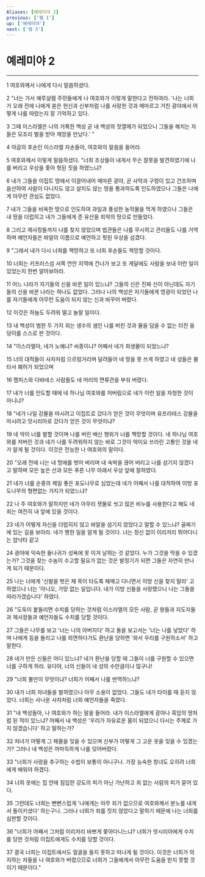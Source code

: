 ```yaml
---
Aliases: [예레미야 2]
previous: ['렘 1']
up: ['예레미야']
next: ['렘 3']
---
```

# 예레미야 2

***


1 여호와께서 나에게 다시 말씀하셨다. 

2 "너는 가서 예루살렘 주민들에게 나 여호와가 이렇게 말한다고 전하여라. '나는 너희가 오래 전에 나에게 쏟은 헌신과 신부처럼 나를 사랑한 것과 메마르고 거친 광야에서 어떻게 나를 따랐는지 잘 기억하고 있다. 

3 그때 이스라엘은 나의 거룩한 백성 곧 내 백성의 첫열매가 되었으니 그들을 해치는 자들은 모조리 벌을 받아 재앙을 만났다.' " 

4 야곱의 후손인 이스라엘 자손들아, 여호와의 말씀을 들어라. 

5 여호와께서 이렇게 말씀하셨다. "너희 조상들이 내게서 무슨 잘못을 발견하였기에 나를 버리고 우상을 좇아 헛된 짓을 하였느냐? 

6 내가 그들을 이집트 땅에서 이끌어내어 메마른 광야, 곧 사막과 구렁이 있고 건조하며 음산하여 사람이 다니지도 않고 살지도 않는 땅을 통과하도록 인도하였으나 그들은 나에게 아무런 관심도 없었다. 

7 내가 그들을 비옥한 땅으로 인도하여 과일과 풍성한 농작물을 먹게 하였으나 그들은 내 땅을 더럽히고 내가 그들에게 준 유산을 죄악의 땅으로 만들었다. 

8 그리고 제사장들까지 나를 찾지 않았으며 법관들은 나를 무시하고 관리들도 나를 거역하며 예언자들은 바알의 이름으로 예언하고 헛된 우상을 섬겼다. 

9 "그래서 내가 다시 너희를 책망하고 또 너희 후손들도 책망할 것이다. 

10 너희는 키프러스섬 서쪽 연안 지역에 건너가 보고 또 게달에도 사람을 보내 이런 일이 있었는지 한번 알아보아라. 

11 어느 나라가 자기들의 신을 바꾼 일이 있느냐? 그들의 신은 진짜 신이 아닌데도 자기들의 신을 바꾼 나라는 하나도 없었다. 그러나 나의 백성은 자기들에게 영광이 되었던 나를 자기들에게 아무런 도움이 되지 않는 신과 바꾸어 버렸다. 

12 이것은 하늘도 두려워 떨고 놀랄 일이다. 

13 내 백성이 범한 두 가지 죄는 생수의 샘인 나를 버린 것과 물을 담을 수 없는 터진 웅덩이를 스스로 판 것이다. 

14 "이스라엘아, 네가 노예냐? 씨종이냐? 어째서 네가 희생물이 되었느냐? 

15 너의 대적들이 사자처럼 으르렁거리며 달려들어 네 땅을 못 쓰게 하였고 네 성들은 불타서 폐허가 되었으며 

16 멤피스와 다바네스 사람들도 네 머리의 면류관을 부숴 버렸다. 

17 내가 너를 인도할 때에 네 하나님 여호와를 저버림으로 네가 이런 일을 자청한 것이 아니냐? 

18 "네가 나일 강물을 마시려고 이집트로 갔다가 얻은 것이 무엇이며 유프라테스 강물을 마시려고 앗시리아로 갔다가 얻은 것이 무엇이냐? 

19 네 악이 너를 벌할 것이며 나를 버린 배신 행위가 너를 책망할 것이다. 네 하나님 여호와를 저버린 것과 네가 나를 두려워하지 않는 바로 그것이 악이요 쓰라린 고통인 것을 네가 알게 될 것이다. 이것은 전능한 나 여호와의 말이다. 

20 "오래 전에 너는 내 멍에를 벗어 버리며 내 속박을 끊어 버리고 나를 섬기지 않겠다고 말하며 모든 높은 산과 모든 푸른 나무 아래서 우상 앞에 절하였다. 

21 내가 너를 순종의 제일 좋은 포도나무로 심었는데 네가 어째서 나를 대적하여 이방 포도나무의 형편없는 가지가 되었느냐? 

22 나 주 여호와가 말하지만 네가 아무리 잿물로 씻고 많은 비누를 사용한다고 해도 네 죄는 여전히 내 앞에 있을 것이다. 

23 네가 어떻게 자신을 더럽히지 않고 바알을 섬기지 않았다고 말할 수 있느냐? 골짜기에 있는 길을 보아라. 네가 행한 일을 알게 될 것이다. 너는 정신 없이 이리저리 뛰어다니는 암낙타 같고 

24 광야에 익숙한 들나귀가 성욕에 못 이겨 날뛰는 것 같았다. 누가 그것을 막을 수 있겠는가? 그것을 찾는 수놈이 수고할 필요가 없는 것은 발정기가 되면 그들은 자연히 만나게 되기 때문이다. 

25 나는 너에게 '신발을 벗은 채 목이 타도록 헤매고 다니면서 이방 신을 찾지 말라' 고 하였으나 너는 '아니오, 가망 없는 일입니다. 내가 이방 신들을 사랑했으니 나는 그들을 따라가겠습니다' 하였다. 

26 "도둑이 붙들리면 수치를 당하는 것처럼 이스라엘의 모든 사람, 곧 왕들과 지도자들과 제사장들과 예언자들도 수치를 당할 것이다. 

27 그들은 나무를 보고 '너는 나의 아버지다' 하고 돌을 보고서는 '너는 나를 낳았다' 하며 나에게 등을 돌리고 나를 외면하다가도 환난을 당하면 '와서 우리를 구원하소서' 하고 말한다. 

28 네가 만든 신들은 어디 있느냐? 네가 환난을 당할 때 그들이 너를 구원할 수 있으면 너를 구하게 하라. 유다야, 너의 신들이 네 성의 수만큼이나 많구나! 

29 "너희 불만이 무엇이냐? 너희가 어째서 나를 반역하느냐? 

30 내가 너희 자녀들을 벌하였으나 아무 소용이 없었다. 그들도 내가 타이를 때 듣지 않았다. 너희는 사나운 사자처럼 너희 예언자들을 죽였다. 

31 "내 백성들아, 나 여호와가 하는 말을 들어라. 내가 이스라엘에게 광야나 흑암의 땅처럼 된 적이 있느냐? 어째서 내 백성은 '우리가 자유로운 몸이 되었으니 다시는 주께로 가지 않겠습니다' 하고 말하는가? 

32 처녀가 어떻게 그 패물을 잊을 수 있으며 신부가 어떻게 그 고운 옷을 잊을 수 있겠는가? 그러나 내 백성은 까마득하게 나를 잊어버렸다. 

33 "너희가 사랑을 추구하는 수법이 보통이 아니구나. 가장 능숙한 창녀도 오히려 너희에게 배워야 하겠다. 

34 너희 옷에는 집 안에 침입한 강도의 피가 아닌 가난하고 죄 없는 사람의 피가 묻어 있다. 

35 그런데도 너희는 뻔뻔스럽게 '나에게는 아무 죄가 없으므로 여호와께서 분노를 내게서 돌이키셨다' 하는구나. 그러나 너희가 죄를 짓지 않았다고 말하기 때문에 나는 너희를 심판할 것이다. 

36 "너희가 어째서 그처럼 이리저리 바쁘게 쫓아다니느냐? 너희가 앗시리아에게 수치를 당한 것처럼 이집트에게도 수치를 당할 것이다. 

37 결국 너희는 이집트에서도 얼굴을 들지 못하고 떠나게 될 것이다. 이것은 너희가 의지하는 자들을 나 여호와가 버렸으므로 너희가 그들에게서 아무런 도움을 받지 못할 것이기 때문이다."
